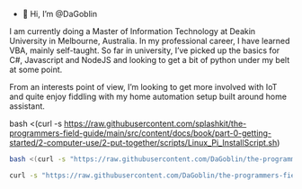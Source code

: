 - 👋 Hi, I’m @DaGoblin

I am currently doing a Master of Information Technology at Deakin University in Melbourne, Australia. In my professional career, I have learned VBA, mainly self-taught. So far in university, I’ve picked up the basics for C#, Javascript and NodeJS and looking to get a bit of python under my belt at some point.

From an interests point of view, I’m looking to get more involved with IoT and quite enjoy fiddling with my home automation setup built around home assistant. 



bash <(curl -s https://raw.githubusercontent.com/splashkit/the-programmers-field-guide/main/src/content/docs/book/part-0-getting-started/2-computer-use/2-put-together/scripts/Linux_Pi_InstallScript.sh)

```bash
bash <(curl -s "https://raw.githubusercontent.com/DaGoblin/the-programmers-field-guide/PiSoftware/src/content/docs/book/part-0-getting-started/2-computer-use/2-put-together/scripts/_Linux_Pi_InstallScript.sh --splashkit_url=https://raw.githubusercontent.com/DaGoblin/skm/cmakefix/install-scripts/skm-install.sh" )
```
```bash
curl -s "https://raw.githubusercontent.com/DaGoblin/the-programmers-field-guide/PiSoftware/src/content/docs/book/part-0-getting-started/2-computer-use/2-put-together/scripts/_Linux_Pi_InstallScript.sh --splashkit_url=https://raw.githubusercontent.com/DaGoblin/skm/cmakefix/install-scripts/skm-install.sh" | bash
```
